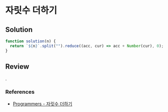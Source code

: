 # 자릿수 더하기

## Solution

```js
function solution(n) {
  return `${n}`.split("").reduce((acc, cur) => acc + Number(cur), 0);
}
```

## Review

.

### References

- [Programmers - 자릿수 더하기](https://school.programmers.co.kr/learn/courses/30/lessons/12931)
